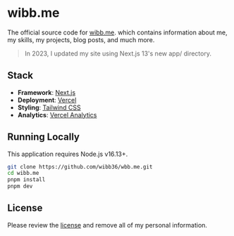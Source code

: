 # wibb.me

The official source code for [wibb.me](https://wibb.me/). which contains information about me, my skills, my projects, blog posts, and much more.

> In 2023, I updated my site using Next.js 13's new app/ directory.

## Stack

-   **Framework**: [Next.js](https://nextjs.org/)
-   **Deployment**: [Vercel](https://vercel.com)
-   **Styling**: [Tailwind CSS](https://tailwindcss.com)
-   **Analytics**: [Vercel Analytics](https://vercel.com/analytics)

## Running Locally

This application requires Node.js v16.13+.

```bash
git clone https://github.com/wibb36/wbb.me.git
cd wibb.me
pnpm install
pnpm dev
```

## License

Please review the [license](https://github.com/wibb36/wibb.me/blob/main/LICENSE.txt) and remove all of my personal information.

